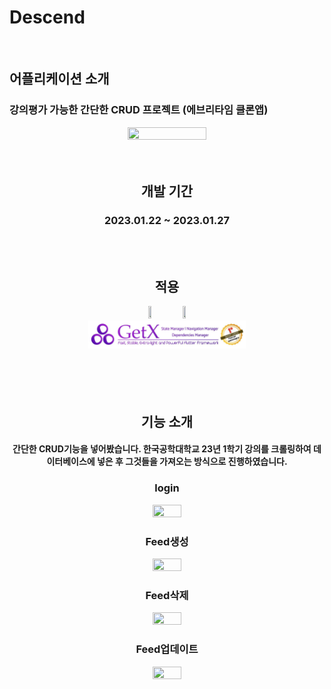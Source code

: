 # Descend
<br/>

## 어플리케이션 소개
### 강의평가 가능한 간단한 CRUD 프로젝트 (에브리타임 클론앱)

<div align = "center" >
  <img src = "https://user-images.githubusercontent.com/103064352/230627040-ffff53dd-dfd0-49cb-9258-7b1aca8dfbd6.gif" width="50%" height="50%"/>
<div/>


<br/>
<br/>

## 개발 기간
### 2023.01.22 ~ 2023.01.27

<br/> 
<br/>

## 적용
<div align = "center"> 
<img src = "https://img.shields.io/badge/flutter-02569B?style=flat&logo=flutter" width="10%" height="10%"/>
<img src = "https://img.shields.io/badge/Dart-0175C2?style=flat&logo=dart" width="10%" height="10%" />
<br/>                   
<img src="https://raw.githubusercontent.com/jonataslaw/getx-community/master/get.png" width="50%" height="50%" />
</div>
<br/>
<br/>
<br/>
<br/>


## 기능 소개

#### 간단한 CRUD기능을 넣어봤습니다. 한국공학대학교 23년 1학기 강의를 크롤링하여 데이터베이스에 넣은 후 그것들을 가져오는 방식으로 진행하였습니다.

### login

<img src = "https://user-images.githubusercontent.com/103064352/230627089-2bbd1263-8ae3-45a8-a2d6-f13fb687c5e9.gif" width="30%" height="30%"/>

<br/>


### Feed생성

<img src = "https://user-images.githubusercontent.com/103064352/230626948-21205ee6-bc0e-4c77-a057-d797962d41fb.gif" width="30%" height="30%"/>


<br/>

### Feed삭제

<img src = "https://user-images.githubusercontent.com/103064352/230626989-5052a559-79d9-45ff-9415-bdc631df26ac.gif" width="30%" height="30%"/>

<br/>

### Feed업데이트

<img src = "https://user-images.githubusercontent.com/103064352/230626831-cf9247a2-948a-466a-bacb-83e8973164c1.gif" width="30%" height="30%"/>

<br/>


